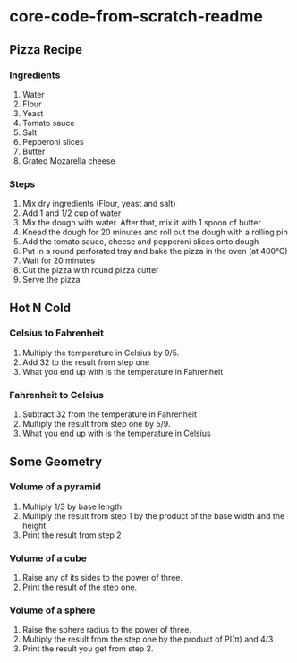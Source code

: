 # core-code-from-scratch-readme

## Pizza Recipe

### Ingredients
1. Water
2. Flour
3. Yeast
4. Tomato sauce
5. Salt
6. Pepperoni slices
7. Butter
8. Grated Mozarella cheese

### Steps
1. Mix dry ingredients (Flour, yeast and salt)
2. Add 1 and 1/2 cup of water
3. Mix the dough with water. After that, mix it with 1 spoon of butter
4. Knead the dough for 20 minutes and roll out the dough with a rolling pin
5. Add the tomato sauce, cheese and pepperoni slices onto dough
6. Put in a round perforated tray and bake the pizza in the oven (at 400°C)
7. Wait for 20 minutes
8. Cut the pizza with round pizza cutter
9. Serve the pizza

##  Hot N Cold

### Celsius to Fahrenheit
1. Multiply the temperature in Celsius by 9/5.
2. Add 32 to the result from step one
3. What you end up with is the temperature in Fahrenheit

### Fahrenheit to Celsius
1. Subtract 32 from the temperature in Fahrenheit
2. Multiply the result from step one by 5/9.
3. What you end up with is the temperature in Celsius

## Some Geometry

### Volume of a pyramid
1. Multiply 1/3 by base length
2. Multiply the result from step 1 by the product of the base width and the height
3. Print the result from step 2

### Volume of a cube
1. Raise any of its sides to the power of three.
2. Print the result of the step one.

### Volume of a sphere
1. Raise the sphere radius to the power of three.
2. Multiply the result from the step one by the product of PI(π) and 4/3
3. Print the result you get from step 2.
